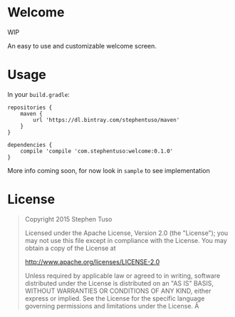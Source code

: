 Welcome
=======

WIP

An easy to use and customizable welcome screen.

Usage
=====

In your `build.gradle`:

```
repositories {
    maven {
        url 'https://dl.bintray.com/stephentuso/maven'
    }
}

dependencies {
    compile 'compile 'com.stephentuso:welcome:0.1.0'
}

```

More info coming soon, for now look in `sample` to see implementation

License
=======

> Copyright 2015 Stephen Tuso
>
> Licensed under the Apache License, Version 2.0 (the "License"); you may not use this file except in compliance with the License. You may obtain a copy of the License at
>
> http://www.apache.org/licenses/LICENSE-2.0
>
> Unless required by applicable law or agreed to in writing, software distributed under the License is distributed on an "AS IS" BASIS, WITHOUT WARRANTIES OR CONDITIONS OF ANY KIND, either express or implied. See the License for the specific language governing permissions and limitations under the License. Â
